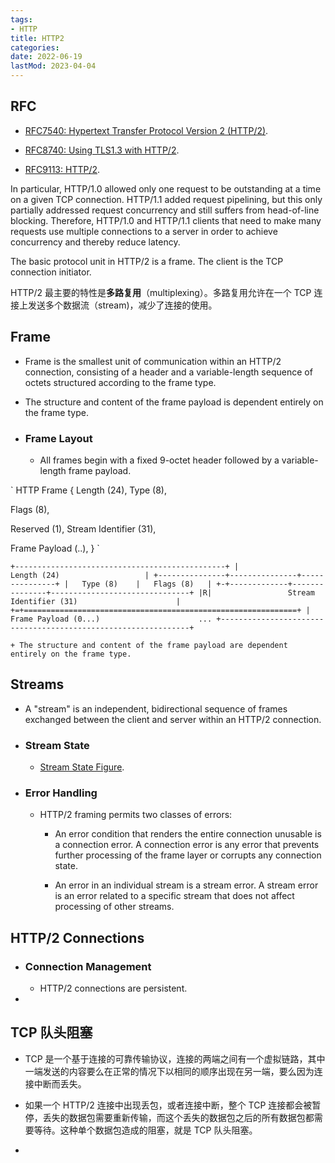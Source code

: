 ```yaml
---
tags:
- HTTP
title: HTTP2
categories:
date: 2022-06-19
lastMod: 2023-04-04
---
```



## RFC

  + [RFC7540: Hypertext Transfer Protocol Version 2 (HTTP/2)](https://httpwg.org/specs/rfc7540.html#).

  + [RFC8740: Using TLS1.3 with HTTP/2](https://httpwg.org/specs/rfc8740.html).

  + [RFC9113: HTTP/2](https://httpwg.org/specs/rfc9113.html).

In particular, HTTP/1.0 allowed only one request to be outstanding at a time on a given TCP connection. HTTP/1.1 added request pipelining, but this only partially addressed request concurrency and still suffers from head-of-line blocking. Therefore, HTTP/1.0 and HTTP/1.1 clients that need to make many requests use multiple connections to a server in order to achieve concurrency and thereby reduce latency.

The basic protocol unit in HTTP/2 is a frame. The client is the TCP connection initiator.

HTTP/2 最主要的特性是**多路复用**（multiplexing）。多路复用允许在一个 TCP 连接上发送多个数据流（stream)，减少了连接的使用。

## Frame


  + Frame is the smallest unit of communication within an HTTP/2 connection, consisting of a header and a variable-length sequence of octets structured according to the frame type.

  + The structure and content of the frame payload is dependent entirely on the frame type.

  + ### Frame Layout


    + All frames begin with a fixed 9-octet header followed by a variable-length frame payload.

`
HTTP Frame {
  Length (24),
  Type (8),

  Flags (8),

  Reserved (1),
  Stream Identifier (31),

  Frame Payload (..),
}
`

`
+-----------------------------------------------+
 |                 Length (24)                   |
 +---------------+---------------+---------------+
 |   Type (8)    |   Flags (8)   |
 +-+-------------+---------------+-------------------------------+
 |R|                 Stream Identifier (31)                      |
 +=+=============================================================+
 |                   Frame Payload (0...)                      ...
 +---------------------------------------------------------------+
`

    + The structure and content of the frame payload are dependent entirely on the frame type.

## Streams


  + A "stream" is an independent, bidirectional sequence of frames exchanged between the client and server within an HTTP/2 connection.

  + ### Stream State

    + [Stream State Figure](https://httpwg.org/specs/rfc9113.html#StreamStatesFigure).

  + ### Error Handling


    + HTTP/2 framing permits two classes of errors:

      + An error condition that renders the entire connection unusable is a connection error. A connection error is any error that prevents further processing of the frame layer or corrupts any connection state.

      + An error in an individual stream is a stream error. A stream error is an error related to a specific stream that does not affect processing of other streams.

## HTTP/2 Connections


  + ### Connection Management

    + HTTP/2 connections are persistent.

  + 

## TCP 队头阻塞

  + TCP 是一个基于连接的可靠传输协议，连接的两端之间有一个虚拟链路，其中一端发送的内容要么在正常的情况下以相同的顺序出现在另一端，要么因为连接中断而丢失。

  + 如果一个 HTTP/2 连接中出现丢包，或者连接中断，整个 TCP 连接都会被暂停，丢失的数据包需要重新传输，而这个丢失的数据包之后的所有数据包都需要等待。这种单个数据包造成的阻塞，就是 TCP 队头阻塞。

  + 


